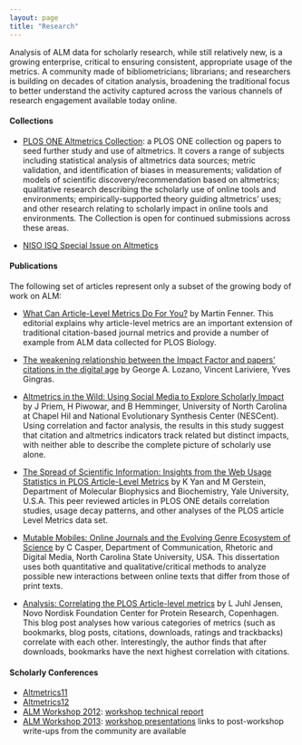 ```yaml
---
layout: page
title: "Research"
---
```


Analysis of ALM data for scholarly research, while still relatively new, is a growing enterprise, critical to ensuring consistent, appropriate usage of the metrics. A community made of bibliometricians; librarians; and researchers is building on decades of citation analysis, broadening the traditional focus to better understand the activity captured across the various channels of research engagement available today online. 

#### Collections
<a id="ONEcollection" name="ONECollection"></a>
* [PLOS ONE Altmetrics Collection](http://www.ploscollections.org/article/browseIssue.action?issue=info:doi/10.1371/issue.pcol.v02.i19): a PLOS ONE collection og papers to seed further study and use of altmetrics. It covers a range of subjects including statistical analysis of altmetrics data sources; metric validation, and identification of biases in measurements; validation of models of scientific discovery/recommendation based on altmetrics; qualitative research describing the scholarly use of online tools and environments; empirically-supported theory guiding altmetrics’ uses; and other research relating to scholarly impact in online tools and environments. The Collection is open for continued submissions across these areas.

* [NISO ISQ Special Issue on Altmetics](http://www.niso.org/apps/group_public/download.php/10409/isqv25no2.pdf)


#### Publications
<a id="bibliography" name="bibliography"></a>
The following set of articles represent only a subset of the growing body of work on ALM:
* [What Can Article-Level Metrics Do For You?](http://www.plosbiology.org/article/info%3Adoi%2F10.1371%2Fjournal.pbio.1001687) by Martin Fenner. This editorial explains why article-level metrics are an important extension of traditional citation-based journal metrics and provide a number of example from ALM data collected for PLOS Biology.

* [The weakening relationship between the Impact Factor and papers’ citations in the digital age](http://arxiv.org/abs/1205.4328) by George A. Lozano, Vincent Lariviere, Yves Gingras.

* [Altmetrics in the Wild: Using Social Media to Explore Scholarly Impact](http://arxiv.org/html/1203.4745v1) by J Priem, H Piwowar, and B Hemminger, University of North Carolina at Chapel Hil and National Evolutionary Synthesis Center (NESCent). Using correlation and factor analysis, the results in this study suggest that citation and altmetrics indicators track related but distinct impacts, with neither able to describe the complete picture of scholarly use alone.

* [The Spread of Scientific Information: Insights from the Web Usage Statistics in PLOS Article-Level Metrics](http://www.plosone.org/article/info:doi/10.1371/journal.pone.0019917) by K Yan and M Gerstein, Department of Molecular Biophysics and Biochemistry, Yale University, U.S.A. This peer reviewed articles in PLOS ONE details correlation studies, usage decay patterns, and other analyses of the PLOS article Level Metrics data set.

* [Mutable Mobiles: Online Journals and the Evolving Genre Ecosystem of Science](http://repository.lib.ncsu.edu/ir/handle/1840.16/3905) by C Casper, Department of Communication, Rhetoric and Digital Media, North Carolina State University, USA. This dissertation uses both quantitative and qualitative/critical methods to analyze possible new interactions between online texts that differ from those of print texts.

* [Analysis: Correlating the PLOS Article-level metrics](http://larsjuhljensen.wordpress.com/2010/01/15/analysis-correlating-the-plos-article-level-metrics/) by L Juhl Jensen, Novo Nordisk Foundation Center for Protein Research, Copenhagen. This blog post analyses how various categories of metrics (such as bookmarks, blog posts, citations, downloads, ratings and trackbacks) correlate with each other. Interestingly, the author finds that after downloads, bookmarks have the next highest correlation with citations.

<!--http://www.mendeley.com/groups/586171/altmetrics/
-->

#### Scholarly Conferences
* [Altmetrics11](http://altmetrics.org/workshop2011/)
* [Altmetrics12](http://altmetrics.org/altmetrics12/)
* [ALM Workshop 2012](http://article-level-metrics.plos.org/alm-workshop-2012/): [workshop technical report](http://figshare.com/articles/ALM_Workshop_2012_Report.pdf/98828)
* [ALM Workshop 2013](http://article-level-metrics.plos.org/alm-workshop-2013/): [workshop presentations](http://lanyrd.com/2013/alm13/) links to post-workshop write-ups from the community are available

